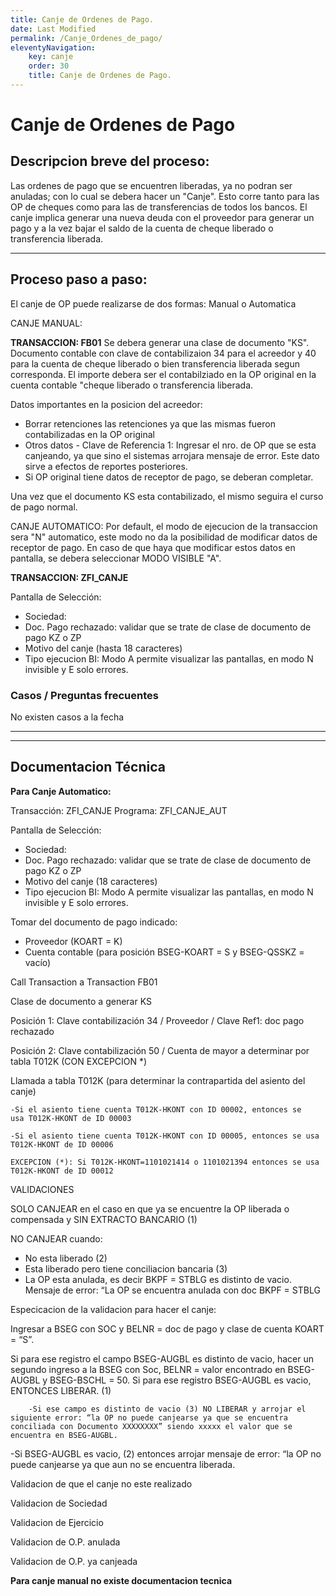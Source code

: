 ```yaml
---
title: Canje de Ordenes de Pago.
date: Last Modified
permalink: /Canje_Ordenes_de_pago/
eleventyNavigation:
    key: canje
    order: 30
    title: Canje de Ordenes de Pago.
---
```

# Canje de Ordenes de Pago

## Descripcion breve del proceso:

Las ordenes de pago que se encuentren liberadas, ya no podran ser anuladas; con lo cual se debera hacer un "Canje".
Esto corre tanto para las OP de cheques como para las de transferencias de todos los bancos.
El canje implica generar una nueva deuda con el proveedor para generar un pago y a la vez bajar el saldo de la cuenta de cheque liberado o transferencia liberada.

---

## Proceso paso a paso:

El canje de OP puede realizarse de dos formas: Manual o Automatica

CANJE MANUAL:

**TRANSACCION: FB01**
Se debera generar una clase de documento "KS".
Documento contable con clave de contabilizaion 34 para el acreedor y 40 para la cuenta de cheque liberado o bien transferencia liberada segun corresponda.
El importe debera ser el contabilziado en la OP original en la cuenta contable "cheque liberado o transferencia liberada.

Datos importantes en la posicion del acreedor:

* Borrar retenciones las retenciones ya que las mismas fueron contabilizadas en la OP original
* Otros datos - Clave de Referencia 1: Ingresar el nro. de OP que se esta canjeando, ya que sino el sistemas arrojara mensaje de error. Este dato sirve a efectos de reportes posteriores.
* Si OP original tiene datos de receptor de pago, se deberan completar.

Una vez que el documento KS esta contabilizado, el mismo seguira el curso de pago normal.

CANJE AUTOMATICO:
Por default, el modo de ejecucion de la transaccion sera "N" automatico, este modo no da la posibilidad de modificar datos de receptor de pago. En caso de que haya que modificar estos datos en pantalla, se debera seleccionar MODO VISIBLE "A".

**TRANSACCION: ZFI_CANJE**

Pantalla de Selección:

* Sociedad:
* Doc. Pago rechazado:  validar que se trate de clase de documento de pago KZ o ZP
* Motivo del canje (hasta 18 caracteres)
* Tipo ejecucion BI: Modo A permite visualizar las pantallas, en modo N invisible y E solo errores. 

### Casos / Preguntas frecuentes

No existen casos a la fecha

---

---

## Documentacion Técnica

**Para Canje Automatico:**

Transacción: ZFI_CANJE
Programa: ZFI_CANJE_AUT

Pantalla de Selección:

* Sociedad:
* Doc. Pago rechazado:  validar que se trate de clase de documento de pago KZ o ZP
* Motivo del canje (18 caracteres)
* Tipo ejecucion BI: Modo A permite visualizar las pantallas, en modo N invisible y E solo errores.

Tomar del documento de pago indicado:

- Proveedor (KOART = K)
- Cuenta contable (para posición BSEG-KOART = S y BSEG-QSSKZ  = vacío)

Call Transaction a Transaction FB01

Clase de documento a generar KS

Posición 1:
Clave contabilización 34 / Proveedor / Clave Ref1:  doc pago rechazado

Posición 2:
Clave contabilización 50 /
Cuenta de mayor a determinar por tabla T012K (CON EXCEPCION *)

Llamada a tabla T012K (para determinar la contrapartida del asiento del canje)

    -Si el asiento tiene cuenta T012K-HKONT con ID 00002, entonces se 							usa T012K-HKONT de ID 00003

    -Si el asiento tiene cuenta T012K-HKONT con ID 00005, entonces se usa T012K-HKONT de ID 00006

    EXCEPCION (*): Si T012K-HKONT=1101021414 o 1101021394 entonces se usa T012K-HKONT de ID 00012

VALIDACIONES

SOLO CANJEAR  en el caso en que ya se encuentre la OP liberada o compensada y SIN EXTRACTO BANCARIO (1)

NO CANJEAR cuando:

- No esta liberado (2)
- Esta liberado pero tiene conciliacion bancaria (3)
- La OP esta anulada, es decir BKPF = STBLG es distinto de vacio. Mensaje de error: “La OP se encuentra anulada con doc BKPF = STBLG

Especicacion de la validacion para hacer el canje:

Ingresar a BSEG con SOC y BELNR = doc de pago y clase de cuenta KOART = “S”.

Si para ese registro el campo BSEG-AUGBL es distinto de vacio, hacer un segundo ingreso a la BSEG con
Soc, BELNR = valor encontrado en BSEG-AUGBL y BSEG-BSCHL = 50. Si para ese registro BSEG-AUGBL es vacio, ENTONCES LIBERAR. (1)

```
    -Si ese campo es distinto de vacio (3) NO LIBERAR y arrojar el siguiente error: “la OP no puede canjearse ya que se encuentra conciliada con Documento XXXXXXXX” siendo xxxxx el valor que se encuentra en BSEG-AUGBL.
```

-Si BSEG-AUGBL es vacio,  (2) entonces arrojar mensaje de error: “la OP no puede canjearse ya que aun no se encuentra liberada.


Validacion de que el canje no este realizado

Validacion de Sociedad

Validacion de Ejercicio

Validacion de O.P. anulada

Validacion de O.P. ya canjeada

**Para canje manual no existe documentacion tecnica**
